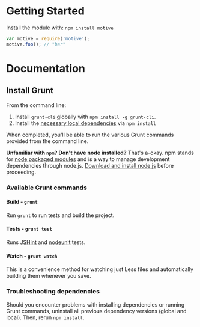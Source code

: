 # Getting Started
Install the module with: `npm install motive`

```javascript
var motive = require('motive');
motive.foo(); // "bar"
```

# Documentation

## Install Grunt

From the command line:

1. Install `grunt-cli` globally with `npm install -g grunt-cli`.
2. Install the [necessary local dependencies](package.json) via `npm install`

When completed, you'll be able to run the various Grunt commands provided from the command line.

**Unfamiliar with `npm`? Don't have node installed?** That's a-okay. npm stands for [node packaged modules](http://npmjs.org/) and is a way to manage development dependencies through node.js. [Download and install node.js](http://nodejs.org/download/) before proceeding.

### Available Grunt commands

#### Build - `grunt`
Run `grunt` to run tests and build the project.

#### Tests - `grunt test`
Runs [JSHint](http://jshint.com) and [nodeunit](https://github.com/caolan/nodeunit) tests.

#### Watch - `grunt watch`
This is a convenience method for watching just Less files and automatically building them whenever you save.

### Troubleshooting dependencies
Should you encounter problems with installing dependencies or running Grunt commands, uninstall all previous dependency versions (global and local). Then, rerun `npm install`.

